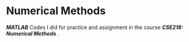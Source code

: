 # Numerical Methods

***MATLAB*** Codes I did for practice and assignment in the course ***CSE218: Numerical Methods*** .

